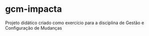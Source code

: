 # gcm-impacta
Projeto didático criado como exercício para a disciplina de Gestão e Configuração de Mudanças
